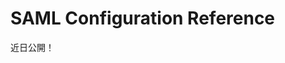# SAML Configuration Reference

近日公開！


<!-- You can configure the SAML plugin outside the UI through OSGi configuration files and by uploading metadata XML to configure how connections are negotiated.

## OSGi Configuration Properties

As noted in the previous tutorials, anything related to configuring SP connections must be done through the SAML Admin UI where configurations are saved to Liferay's database. SP connections can no longer be made via properties files as they were in versions prior to 3.1.0.

```{note}
Don't use OSGi `.config` files or Liferay DXP's System Settings Control Panel application to configure SAML providers (IdP or SP). The System Settings UI is auto-generated, and is for advanced administrators. It does not perform the enhanced validation on the fields that the SAML Admin UI performs, so administrators could create invalid configurations.
```

This is a portal instance-scoped configuration which can be managed via OSGi Configuration Admin. The affected properties are those in the `SAMLProviderConfiguration` metatype:

* `keyStoreCredentialPassword()`
* `keyStoreEncryptionCredentialPassword()`
* `assertionSignatureRequired()`
* `authnRequestSignatureRequired()`
* `clockSkew()`
* `defaultAssertionLifetime()`
* `entityId()`
* `enabled()`
* `ldapImportEnabled`
* `role()`
* `sessionMaximumAge`
* `sessionTimeout()`
* `signAuthnRequest()`
* `signMetadata()`
* `sslRequired()`
* `allowShowingTheLoginPortlet()`

The SAML Admin UI remains the place for creating the portal instance scoped configuration instances.

Note that there is also a system wide configuration, represented by the `SamlConfiguration` metatype.

If you used Liferay 6.2, please note that the following system wide properties were removed:

    `saml.metadata.paths` (served no purpose after removal of SP connection defaults) `saml.runtime.metadata.max.refresh.delay` `saml.runtime.metadata.min.refresh.delay`

The latter two properties were replaced with the single property `com.liferay.saml.runtime.configuration.SamlConfiguration.getMetadataRefreshInterval()`.

Note also the introduction of the **SAML KeyStoreManager Implementation Configuration** in **Control Panel** &rarr; **System Settings** &rarr; Security &rarr; SSO. The options for this configuration are explained above in [Setting up Liferay DXP as a SAML Identity Provider](./02-setting-up-identity-provider.md).

In the latest version of the plugin, the `SHA256` algorithm is the default encryption algorithm used in the configuration and to generate keys. The default configuration tries `SHA256`, then `SHA384`, then `SHA512` before falling back to `SHA1`. Because `SHA1` is potentially vulnerable, you can blacklist it using this property:

```properties
blacklisted.algorithms=["blacklisted_algorithm_url", "another_blacklisted_algorithm_url"]
```

To blacklist `SHA1`, therefore, you'd have this configuration:

```properties
blacklisted.algorithms=["http://www.w3.org/2000/09/xmldsig#sha1"]
```

Place these in a config file with this name:

```bash
com.liferay.saml.opensaml.integration.internal.bootstrap.SecurityConfigurationBootstrap.config
```

There's a lot more granularity in how connections are negotiated if you configure the metadata XML.

## Configuring Negotiation Via metadata.xml

If the default negotiation configuration doesn't work for you, you can craft your own configuration and upload it. Before doing this, visit your host's metadata URL and save a copy of the configuration in case you need it later:

```
http://[hostname]/c/portal/saml/metadata
```

For example, if you're stuck connecting to a legacy IdP that only supports `SHA1`, you can upload a configuration that disables the other algorithms:

```xml
<?xml version="1.0" encoding="UTF-8"?>
<md:EntityDescriptor xmlns:md="urn:oasis:names:tc:SAML:2.0:metadata" entityID="samlidp">
  <md:IDPSSODescriptor WantAuthnRequestsSigned="true" protocolSupportEnumeration="urn:oasis:names:tc:SAML:2.0:protocol">
    <md:Extensions>
      <alg:SigningMethod xmlns:alg="urn:oasis:names:tc:SAML:metadata:algsupport" Algorithm="http://www.w3.org/2000/09/xmldsig#rsa-sha1"/>
    </md:Extensions>
    <md:KeyDescriptor use="signing">
      <ds:KeyInfo xmlns:ds="http://www.w3.org/2000/09/xmldsig#">
        <ds:X509Data>
          <ds:X509Certificate>... omitted ...</ds:X509Certificate>
        </ds:X509Data>
      </ds:KeyInfo>
    </md:KeyDescriptor>
    <md:SingleLogoutService Binding="urn:oasis:names:tc:SAML:2.0:bindings:HTTP-POST" Location="http://localhost:8080/c/portal/saml/slo"/>
    <md:SingleLogoutService Binding="urn:oasis:names:tc:SAML:2.0:bindings:HTTP-Redirect" Location="http://localhost:8080/c/portal/saml/slo"/>
    <md:SingleSignOnService Binding="urn:oasis:names:tc:SAML:2.0:bindings:HTTP-Redirect" Location="http://localhost:8080/c/portal/saml/sso"/>
    <md:SingleSignOnService Binding="urn:oasis:names:tc:SAML:2.0:bindings:HTTP-POST" Location="http://localhost:8080/c/portal/saml/sso"/>
  </md:IDPSSODescriptor>
</md:EntityDescriptor>
```

Notice that in the configuration above, the `<md:Extensions>` block has only one signing algorithm: `SHA1`.

```{note}
Since the default configuration falls back to `SHA1`, you shouldn't need to do this unless your legacy system can't negotiate via the fallback mechanism. Also note that if you blacklisted `SHA1`, this won't work. Due to [vulnerabilities in SHA1](https://en.wikipedia.org/wiki/SHA-1)_, it's best to avoid using it altogether if possible.
```

If you've changed your metadata configuration, you can go back to the default configuration if you saved it before making the change. If you didn't, you can provide a URL instead of an uploaded XML file to one of your peers' metadata configurations. -->
